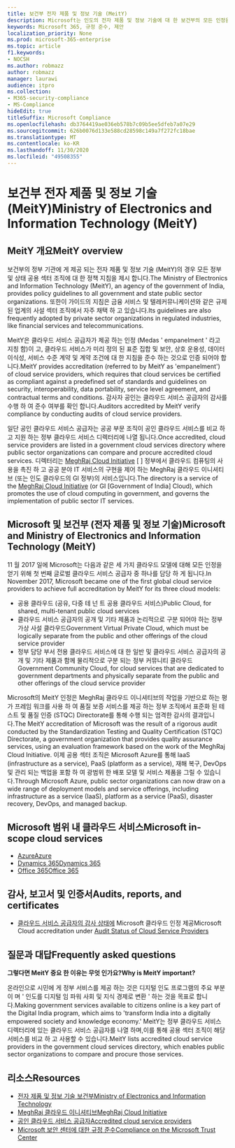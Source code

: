```yaml
---
title: 보건부 전자 제품 및 정보 기술 (MeitY)
description: Microsoft는 인도의 전자 제품 및 정보 기술에 대 한 보건부의 모든 인정을 받습니다.
keywords: Microsoft 365, 규정 준수, 제안
localization_priority: None
ms.prod: microsoft-365-enterprise
ms.topic: article
f1.keywords:
- NOCSH
ms.author: robmazz
author: robmazz
manager: laurawi
audience: itpro
ms.collection:
- M365-security-compliance
- MS-Compliance
hideEdit: true
titleSuffix: Microsoft Compliance
ms.openlocfilehash: db3764419ae036eb578b7c09b5ee5dfeb7a07e29
ms.sourcegitcommit: 626b0076d133e588cd28598c149a7f272fc18bae
ms.translationtype: MT
ms.contentlocale: ko-KR
ms.lasthandoff: 11/30/2020
ms.locfileid: "49508355"
---
```

# <a name="ministry-of-electronics-and-information-technology-meity"></a><span data-ttu-id="156f8-104">보건부 전자 제품 및 정보 기술 (MeitY)</span><span class="sxs-lookup"><span data-stu-id="156f8-104">Ministry of Electronics and Information Technology (MeitY)</span></span>

## <a name="meity-overview"></a><span data-ttu-id="156f8-105">MeitY 개요</span><span class="sxs-lookup"><span data-stu-id="156f8-105">MeitY overview</span></span>

<span data-ttu-id="156f8-106">보건부의 정부 기관에 게 제공 되는 전자 제품 및 정보 기술 (MeitY)의 경우 모든 정부 및 상태 공용 섹터 조직에 대 한 정책 지침을 제시 합니다.</span><span class="sxs-lookup"><span data-stu-id="156f8-106">The Ministry of Electronics and Information Technology (MeitY), an agency of the government of India, provides policy guidelines to all government and state public sector organizations.</span></span> <span data-ttu-id="156f8-107">또한이 가이드의 지침은 금융 서비스 및 텔레커뮤니케이션와 같은 규제 된 업계의 사설 섹터 조직에서 자주 채택 하 고 있습니다.</span><span class="sxs-lookup"><span data-stu-id="156f8-107">Its guidelines are also frequently adopted by private sector organizations in regulated industries, like financial services and telecommunications.</span></span>

<span data-ttu-id="156f8-108">MeitY은 클라우드 서비스 공급자가 제공 하는 인정 (Medas ' empanelment ' 라고 지칭 함)이 고, 클라우드 서비스가 미리 정의 된 표준 집합 및 보안, 상호 운용성, 데이터 이식성, 서비스 수준 계약 및 계약 조건에 대 한 지침을 준수 하는 것으로 인증 되어야 합니다.</span><span class="sxs-lookup"><span data-stu-id="156f8-108">MeitY provides accreditation (referred to by MeitY as 'empanelment') of cloud service providers, which requires that cloud services be certified as compliant against a predefined set of standards and guidelines on security, interoperability, data portability, service level agreement, and contractual terms and conditions.</span></span> <span data-ttu-id="156f8-109">감사자 공인는 클라우드 서비스 공급자의 감사를 수행 하 여 준수 여부를 확인 합니다.</span><span class="sxs-lookup"><span data-stu-id="156f8-109">Auditors accredited by MeitY verify compliance by conducting audits of cloud service providers.</span></span>

<span data-ttu-id="156f8-110">일단 공인 클라우드 서비스 공급자는 공공 부문 조직이 공인 클라우드 서비스를 비교 하 고 지원 하는 정부 클라우드 서비스 디렉터리에 나열 됩니다.</span><span class="sxs-lookup"><span data-stu-id="156f8-110">Once accredited, cloud service providers are listed in a government cloud services directory where public sector organizations can compare and procure accredited cloud services.</span></span> <span data-ttu-id="156f8-111">디렉터리는 [MeghRaj Cloud Initiative](https://meity.gov.in/content/gi-cloud-meghraj) \[ \] 정부에서 클라우드 컴퓨팅의 사용을 촉진 하 고 공공 분야 IT 서비스의 구현을 제어 하는 MeghRaj 클라우드 이니셔티브 (또는 인도 클라우드의 GI 정부)의 서비스입니다.</span><span class="sxs-lookup"><span data-stu-id="156f8-111">The directory is a service of the [MeghRaj Cloud Initiative](https://meity.gov.in/content/gi-cloud-meghraj) (or GI \[Government of India\] Cloud), which promotes the use of cloud computing in government, and governs the implementation of public sector IT services.</span></span>

## <a name="microsoft-and-ministry-of-electronics-and-information-technology-meity"></a><span data-ttu-id="156f8-112">Microsoft 및 보건부 (전자 제품 및 정보 기술)</span><span class="sxs-lookup"><span data-stu-id="156f8-112">Microsoft and Ministry of Electronics and Information Technology (MeitY)</span></span>

<span data-ttu-id="156f8-113">11 월 2017 일에 Microsoft는 다음과 같은 세 가지 클라우드 모델에 대해 모든 인정을 얻기 위해 첫 번째 글로벌 클라우드 서비스 공급자 중 하나를 담당 하 게 됩니다.</span><span class="sxs-lookup"><span data-stu-id="156f8-113">In November 2017, Microsoft became one of the first global cloud service providers to achieve full accreditation by MeitY for its three cloud models:</span></span>

- <span data-ttu-id="156f8-114">공용 클라우드 (공유, 다중 테 넌 트 공용 클라우드 서비스)</span><span class="sxs-lookup"><span data-stu-id="156f8-114">Public Cloud, for shared, multi-tenant public cloud services</span></span>
- <span data-ttu-id="156f8-115">클라우드 서비스 공급자의 공개 및 기타 제품과 논리적으로 구분 되어야 하는 정부 가상 사설 클라우드</span><span class="sxs-lookup"><span data-stu-id="156f8-115">Government Virtual Private Cloud, which must be logically separate from the public and other offerings of the cloud service provider</span></span>
- <span data-ttu-id="156f8-116">정부 담당 부서 전용 클라우드 서비스에 대 한 일반 및 클라우드 서비스 공급자의 공개 및 기타 제품과 함께 물리적으로 구분 되는 정부 커뮤니티 클라우드</span><span class="sxs-lookup"><span data-stu-id="156f8-116">Government Community Cloud, for cloud services that are dedicated to government departments and physically separate from the public and other offerings of the cloud service provider</span></span>

<span data-ttu-id="156f8-117">Microsoft의 MeitY 인정은 MeghRaj 클라우드 이니셔티브의 작업을 기반으로 하는 평가 프레임 워크를 사용 하 여 품질 보증 서비스를 제공 하는 정부 조직에서 표준화 된 테스트 및 품질 인증 (STQC) Directorate를 통해 수행 되는 엄격한 감사의 결과입니다.</span><span class="sxs-lookup"><span data-stu-id="156f8-117">The MeitY accreditation of Microsoft was the result of a rigorous audit conducted by the Standardization Testing and Quality Certification (STQC) Directorate, a government organization that provides quality assurance services, using an evaluation framework based on the work of the MeghRaj Cloud Initiative.</span></span> <span data-ttu-id="156f8-118">이제 공용 섹터 조직은 Microsoft Azure를 통해 IaaS (infrastructure as a service), PaaS (platform as a service), 재해 복구, DevOps 및 관리 되는 백업을 포함 하 여 광범위 한 배포 모델 및 서비스 제품을 그릴 수 있습니다.</span><span class="sxs-lookup"><span data-stu-id="156f8-118">Through Microsoft Azure, public sector organizations can now draw on a wide range of deployment models and service offerings, including infrastructure as a service (IaaS), platform as a service (PaaS), disaster recovery, DevOps, and managed backup.</span></span>

## <a name="microsoft-in-scope-cloud-services"></a><span data-ttu-id="156f8-119">Microsoft 범위 내 클라우드 서비스</span><span class="sxs-lookup"><span data-stu-id="156f8-119">Microsoft in-scope cloud services</span></span>

- [<span data-ttu-id="156f8-120">Azure</span><span class="sxs-lookup"><span data-stu-id="156f8-120">Azure</span></span>](https://aka.ms/AzureCompliance)
- [<span data-ttu-id="156f8-121">Dynamics 365</span><span class="sxs-lookup"><span data-stu-id="156f8-121">Dynamics 365</span></span>](https://download.microsoft.com/download/E/1/9/E1977163-7A86-4812-AC18-C03ADC958AAF/Microsoft_Dynamics_365_Cloud_Service_Compliance_Datasheet.pdf)
- [<span data-ttu-id="156f8-122">Office 365</span><span class="sxs-lookup"><span data-stu-id="156f8-122">Office 365</span></span>](https://aka.ms/Office365ComplianceOfferings)

## <a name="audits-reports-and-certificates"></a><span data-ttu-id="156f8-123">감사, 보고서 및 인증서</span><span class="sxs-lookup"><span data-stu-id="156f8-123">Audits, reports, and certificates</span></span>

- <span data-ttu-id="156f8-124">[클라우드 서비스 공급자의 감사 상태에](https://meity.gov.in/content/gi-cloud-meghraj) Microsoft 클라우드 인정 제공</span><span class="sxs-lookup"><span data-stu-id="156f8-124">Microsoft Cloud accreditation under [Audit Status of Cloud Service Providers](https://meity.gov.in/content/gi-cloud-meghraj)</span></span>

## <a name="frequently-asked-questions"></a><span data-ttu-id="156f8-125">질문과 대답</span><span class="sxs-lookup"><span data-stu-id="156f8-125">Frequently asked questions</span></span>

<span data-ttu-id="156f8-126">**그렇다면 MeitY 중요 한 이유는 무엇 인가요?**</span><span class="sxs-lookup"><span data-stu-id="156f8-126">**Why is MeitY important?**</span></span>

<span data-ttu-id="156f8-127">온라인으로 시민에 게 정부 서비스를 제공 하는 것은 디지털 인도 프로그램의 주요 부분이 며 ' 인도를 디지털 임 파워 사회 및 지식 경제로 변환 ' 하는 것을 목표로 합니다.</span><span class="sxs-lookup"><span data-stu-id="156f8-127">Making government services available to citizens online is a key part of the Digital India program, which aims to 'transform India into a digitally empowered society and knowledge economy.'</span></span> <span data-ttu-id="156f8-128">MeitY는 정부 클라우드 서비스 디렉터리에 있는 클라우드 서비스 공급자를 나열 하며,이를 통해 공용 섹터 조직이 해당 서비스를 비교 하 고 사용할 수 있습니다.</span><span class="sxs-lookup"><span data-stu-id="156f8-128">MeitY lists accredited cloud service providers in the government cloud services directory, which enables public sector organizations to compare and procure those services.</span></span>

## <a name="resources"></a><span data-ttu-id="156f8-129">리소스</span><span class="sxs-lookup"><span data-stu-id="156f8-129">Resources</span></span>

- [<span data-ttu-id="156f8-130">전자 제품 및 정보 기술 보건부</span><span class="sxs-lookup"><span data-stu-id="156f8-130">Ministry of Electronics and Information Technology</span></span>](https://meity.gov.in/)
- [<span data-ttu-id="156f8-131">MeghRaj 클라우드 이니셔티브</span><span class="sxs-lookup"><span data-stu-id="156f8-131">MeghRaj Cloud Initiative</span></span>](https://meity.gov.in/content/gi-cloud-meghraj)
- [<span data-ttu-id="156f8-132">공인 클라우드 서비스 공급자</span><span class="sxs-lookup"><span data-stu-id="156f8-132">Accredited cloud service providers</span></span>](https://meity.gov.in/content/gi-cloud-meghraj)
- [<span data-ttu-id="156f8-133">Microsoft 보안 센터에 대한 규정 준수</span><span class="sxs-lookup"><span data-stu-id="156f8-133">Compliance on the Microsoft Trust Center</span></span>](https://www.microsoft.com/trust-center/compliance/compliance-overview)
